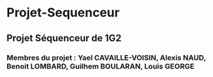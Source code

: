  # Projet-Sequenceur
## Projet Séquenceur de 1G2
### Membres du projet : Yael CAVAILLE-VOISIN, Alexis NAUD, Benoit LOMBARD, Guilhem BOULARAN, Louis GEORGE



